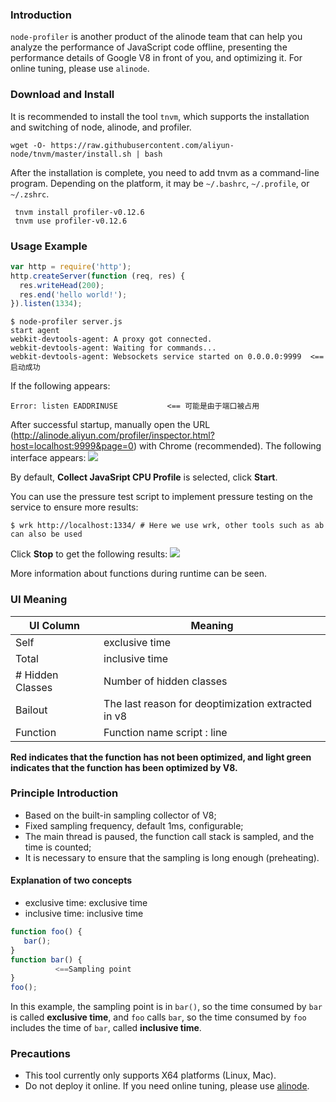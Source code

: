 ### Introduction
`node-profiler` is another product of the alinode team that can help you analyze the performance of JavaScript code offline, presenting the performance details of Google V8 in front of you, and optimizing it. For online tuning, please use `alinode`.

### Download and Install
It is recommended to install the tool `tnvm`, which supports the installation and switching of node, alinode, and profiler.
```
wget -O- https://raw.githubusercontent.com/aliyun-node/tnvm/master/install.sh | bash
```
After the installation is complete, you need to add tnvm as a command-line program. Depending on the platform, it may be `~/.bashrc`, `~/.profile`, or `~/.zshrc`.
```shell
 tnvm install profiler-v0.12.6
 tnvm use profiler-v0.12.6
```


### Usage Example
```js
var http = require('http');
http.createServer(function (req, res) {
  res.writeHead(200);
  res.end('hello world!');
}).listen(1334);
```

```shell
$ node-profiler server.js
start agent            
webkit-devtools-agent: A proxy got connected.
webkit-devtools-agent: Waiting for commands...
webkit-devtools-agent: Websockets service started on 0.0.0.0:9999  <==启动成功
```
If the following appears:
```shell
Error: listen EADDRINUSE           <== 可能是由于端口被占用
```

After successful startup, manually open the URL (http://alinode.aliyun.com/profiler/inspector.html?host=localhost:9999&page=0) with Chrome (recommended).
The following interface appears:
![](https://cloud.githubusercontent.com/assets/3832082/8587127/7b54f88c-262a-11e5-9298-3a49c2b71d7c.jpg)

By default, **Collect JavaSript CPU Profile** is selected, click **Start**.

You can use the pressure test script to implement pressure testing on the service to ensure more results:
```shell
$ wrk http://localhost:1334/ # Here we use wrk, other tools such as ab can also be used
```
Click **Stop** to get the following results:
![](https://cloud.githubusercontent.com/assets/3832082/8587247/8dc33cbc-262b-11e5-8a10-59c8f9de280e.jpg)

More information about functions during runtime can be seen.

### UI Meaning
UI Column | Meaning
----   | ----
Self | exclusive time
Total | inclusive time
# Hidden Classes  | Number of hidden classes
Bailout | The last reason for deoptimization extracted in v8
Function | Function name script : line

**Red indicates that the function has not been optimized, and light green indicates that the function has been optimized by V8.**

### Principle Introduction
- Based on the built-in sampling collector of V8;
- Fixed sampling frequency, default 1ms, configurable;
- The main thread is paused, the function call stack is sampled, and the time is counted;
- It is necessary to ensure that the sampling is long enough (preheating).

#### Explanation of two concepts
- exclusive time: exclusive time
- inclusive time: inclusive time

```js
function foo() { 
   bar();
}
function bar() {
          <==Sampling point
}
foo();
```

In this example, the sampling point is in `bar()`, so the time consumed by `bar` is called **exclusive time**, and `foo` calls `bar`, so the time consumed by `foo` includes the time of `bar`, called **inclusive time**.


### Precautions
* This tool currently only supports X64 platforms (Linux, Mac).
* Do not deploy it online. If you need online tuning, please use [alinode](alinode.aliyun.com).

